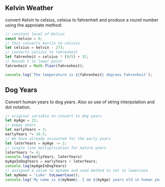 ## Kelvin Weather 

convert Kelvin to celsius, celsius to fahrenheit and produce a round number using the approiate method:

```javascript
// constant level of Kelvin
const kelvin = 0;
// this converts kevlin to celsius
let celsius = kelvin - 273;
// converts celsius to fahrenheit
let fahrenheit = celsius * (9/5) + 32;
// Rounds F to lower point
fahrenheit = Math.floor(fahrenheit);

console.log(`The temperature is ${fahrenheit} degrees Fahrenheit`);
```

## Dog Years

Convert human years to dog years. Also so use of string interpolation and dot notation.

```javascript
// original variable to convert to dog years
let myAge = 22;
// puppy years
let earlyYears = 2;
earlyYears *= 10.5;
// We have already accounted for the early years
let laterYears = myAge -= 2;
// single line multiplication for mature years
laterYears *= 4;
console.log(earlyYears, laterYears)
myAgeInDogYears = earlyYears + laterYears;
console.log(myAgeInDogYears)
// assigned a value to myname and used method to set to lowercase
let myName = 'Luke'.toLowerCase();
console.log(`My name is ${myName}. I am ${myAge} years old in human years which is ${myAgeInDogYears} years old in dog years.`)
```
